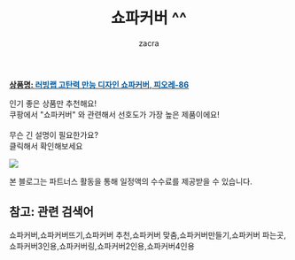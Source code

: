 ﻿---
layout: post
title:  "쇼파커버 ^^"
author: zacra
categories: [ 아이템 ]
tags: [쇼파커버,쇼파커버뜨기,쇼파커버 추천,쇼파커버 맞춤,쇼파커버만들기,쇼파커버 파는곳,쇼파커버3인용,쇼파커버링,쇼파커버2인용,쇼파커버4인용]
image: https://static.coupangcdn.com/image/retail/images/2020/05/25/16/9/3d89ce5e-3a9e-45de-935f-8340564bb0e0.jpg 
description: "쿠팡에서 쇼파커버 관련 키워드로 가장 고객 선호도가 높은 제품이랍니다."
rating: 4.5
---

<a href="https://link.coupang.com/re/AFFSDP?lptag=AF8407795&pageKey=1115686620&itemId=2080439264&vendorItemId=70761545468&traceid=V0-153-fde659dbf7840654"><b>상품명: <font color='#01579B'>러빙랩 고탄력 만능 디자인 쇼파커버, 피오레-86</font></b></a>

인기 좋은 상품만 추천해요!<br/>
쿠팡에서 "쇼파커버" 와 관련해서 선호도가 가장 높은 제품이에요!<br/><br/>
무슨 긴 설명이 필요한가요?  
클릭해서 확인해보세요


<a href="https://link.coupang.com/re/AFFSDP?lptag=AF8407795&pageKey=1115686620&itemId=2080439264&vendorItemId=70761545468&traceid=V0-153-fde659dbf7840654"><img src="https://thumbnail6.coupangcdn.com/thumbnails/remote/q89/image/retail/images/2020/05/26/11/4/a5eba5ff-62ca-4487-93f2-60984313c46d.jpg"></a> 

본 블로그는 파트너스 활동을 통해 일정액의 수수료를 제공받을 수 있습니다.

## 참고: 관련 검색어    
쇼파커버,쇼파커버뜨기,쇼파커버 추천,쇼파커버 맞춤,쇼파커버만들기,쇼파커버 파는곳,쇼파커버3인용,쇼파커버링,쇼파커버2인용,쇼파커버4인용